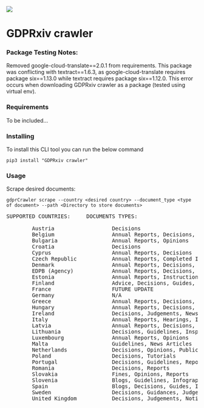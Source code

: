 ![](https://visitor-badge.glitch.me/badge?page_id=GDPRxiv.crawler)

# GDPRxiv crawler

### Package Testing Notes:
Removed google-cloud-translate==2.0.1 from requirements. This package was conflicting with textract==1.6.3, as 
google-cloud-translate requires package six==1.13.0 while textract requires package six==1.12.0. This error occurs
when downloading GDPRxiv crawler as a package (tested using virtual env).

### Requirements
To be included...


### Installing
To install this CLI tool you can run the below command
```
pip3 install "GDPRxiv crawler"
```

### Usage
Scrape desired documents:
```
gdprCrawler scrape --country <desired country> --document_type <type of document> --path <Directory to store documents>
```
<pre>
SUPPORTED COUNTRIES:     DOCUMENTS TYPES:

        Austria                  Decisions
        Belgium                  Annual Reports, Decisions, Opinions
        Bulgaria                 Annual Reports, Opinions
        Croatia                  Decisions
        Cyprus                   Annual Reports, Decisions
        Czech Republic           Annual Reports, Completed Inspections, Court Rulings, Decisions, Opinions, Press Releases
        Denmark                  Annual Reports, Decisions, Permissions
        EDPB (Agency)            Annual Reports, Decisions, Guidelines, Letters, Opinions, Recommendations
        Estonia                  Annual Reports, Instructions, Prescriptions
        Finland                  Advice, Decisions, Guides, Notices
        France                   FUTURE UPDATE
        Germany                  N/A
        Greece                   Annual Reports, Decisions, Guidelines, Opinions, Recommendations
        Hungary                  Annual Reports, Decisions, Notices, Recommendations, Resolutions
        Ireland                  Decisions, Judgements, News
        Italy                    Annual Reports, Hearings, Injunctions, Interviews, Newsletters, Publications
        Latvia                   Annual Reports, Decisions, Guidances, Opinions, Violations
        Lithuania                Decisions, Guidelines, Inspection Reports
        Luxembourg               Annual Reports, Opinions
        Malta                    Guidelines, News Articles
        Netherlands              Decisions, Opinions, Public Disclosures, Reports
        Poland                   Decisions, Tutorials
        Portugal                 Decisions, Guidelines, Reports
        Romania                  Decisions, Reports
        Slovakia                 Fines, Opinions, Reports
        Slovenia                 Blogs, Guidelines, Infographics, Opinions, Reports
        Spain                    Blogs, Decisions, Guides, Infographics, Reports
        Sweden                   Decisions, Guidances, Judgements, Publications
        United Kingdom           Decisions, Judgements, Notices
</pre>